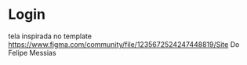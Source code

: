 # Login
 tela inspirada no template https://www.figma.com/community/file/1235672524247448819/Site  Do Felipe Messias
